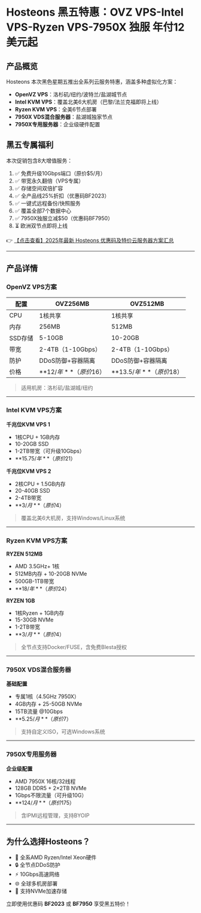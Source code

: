 # Hosteons 黑五特惠：OVZ VPS-Intel VPS-Ryzen VPS-7950X 独服 年付12美元起

## 产品概览

Hosteons 本次黑色星期五推出全系列云服务特惠，涵盖多种虚拟化方案：

- **OpenVZ VPS**：洛杉矶/纽约/波特兰/盐湖城节点
- **Intel KVM VPS**：覆盖北美6大机房（巴黎/法兰克福即将上线）
- **Ryzen KVM VPS**：全美6节点部署
- **7950X VDS混合服务器**：盐湖城独家节点
- **7950X专用服务器**：企业级硬件配置

## 黑五专属福利

本次促销包含8大增值服务：
1. ✅ 免费升级10Gbps端口（原价$5/月）
2. ✅ 带宽永久翻倍（VPS专属）
3. ✅ 存储空间双倍扩容
4. ✅ 全产品线25%折扣（优惠码BF2023）
5. ✅ 一键式远程备份/快照服务
6. ✅ 覆盖全部7个数据中心
7. ✅ 7950X独服立减$50（优惠码BF7950）
8. ⏳ 欧洲双节点即将上线

👉 [【点击查看】2025年最新 Hosteons 优惠码及特价云服务器方案汇总](https://bit.ly/hosteons)

---

## 产品详情

### OpenVZ VPS方案

| 配置        | OVZ256MB               | OVZ512MB               |
|-------------|------------------------|------------------------|
| CPU         | 1核共享                | 1核共享                |
| 内存        | 256MB                  | 512MB                  |
| SSD存储     | 5-10GB                 | 10-20GB                |
| 带宽        | 2-4TB（1-10Gbps）      | 2-4TB（1-10Gbps）      |
| 防护        | DDoS防御+容器隔离      | DDoS防御+容器隔离      |
| 价格        | **$12/年**（原价$16）  | **$13.5/年**（原价$18）|

> 适用机房：洛杉矶/盐湖城/纽约

---

### Intel KVM VPS方案

**千兆位KVM VPS 1**
- 1核CPU + 1GB内存
- 10-20GB SSD
- 1-2TB带宽（可升级10Gbps）
- **$15.75/年**（原价$21）

**千兆位KVM VPS 2**
- 2核CPU + 1.5GB内存
- 20-40GB SSD
- 2-4TB带宽
- **$3/月**（原价$4）

> 覆盖北美6大机房，支持Windows/Linux系统

---

### Ryzen KVM VPS方案

**RYZEN 512MB**
- AMD 3.5GHz+ 1核
- 512MB内存 + 10-20GB NVMe
- 500GB-1TB带宽
- **$18/年**（原价$24）

**RYZEN 1GB**
- 1核Ryzen + 1GB内存
- 15-30GB NVMe
- 1-2TB带宽
- **$3/月**（原价$4）

> 全节点支持Docker/FUSE，含免费Blesta授权

---

### 7950X VDS混合服务器

**基础配置**
- 专属1核（4.5GHz 7950X）
- 4GB内存 + 25-50GB NVMe
- 15TB流量 @10Gbps
- **$5.25/月**（原价$7）

> 支持自定义ISO，可选Windows系统

---

### 7950X专用服务器

**企业级配置**
- AMD 7950X 16核/32线程
- 128GB DDR5 + 2×2TB NVMe
- 1Gbps不限流量（可升级10G）
- **$124/月**（原价$175）

> 含IPMI远程管理，支持BYOIP

---

## 为什么选择Hosteons？

- 🚀 全系AMD Ryzen/Intel Xeon硬件
- 🔒 全节点DDoS防护
- ⚡ 10Gbps高速网络
- 🌐 全球多机房部署
- 💾 支持NVMe加速存储

立即使用优惠码 **BF2023** 或 **BF7950** 享受黑五特价！